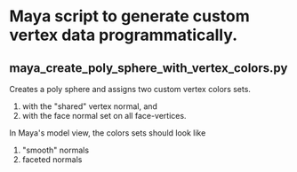 # Maya script to generate custom vertex data programmatically.

## maya_create_poly_sphere_with_vertex_colors.py

Creates a poly sphere and assigns two custom vertex colors sets.
1. with the "shared" vertex normal, and
2. with the face normal set on all face-vertices.

In Maya's model view, the colors sets should look like
1. "smooth" normals
2. faceted normals
